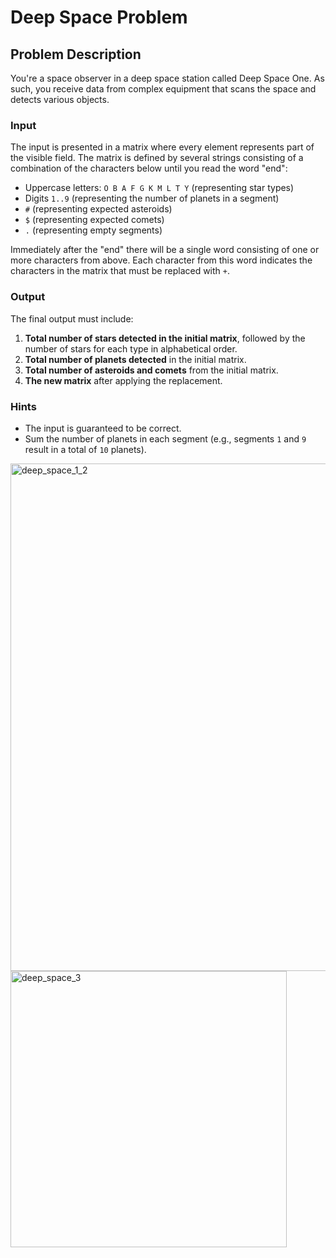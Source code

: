# Deep Space Problem

## Problem Description

You're a space observer in a deep space station called Deep Space One. As such, you receive data from complex equipment that scans the space and detects various objects.

### Input

The input is presented in a matrix where every element represents part of the visible field. The matrix is defined by several strings consisting of a combination of the characters below until you read the word "end":

- Uppercase letters: `O B A F G K M L T Y` (representing star types)
- Digits `1..9` (representing the number of planets in a segment)
- `#` (representing expected asteroids)
- `$` (representing expected comets)
- `.` (representing empty segments)

Immediately after the "end" there will be a single word consisting of one or more characters from above. Each character from this word indicates the characters in the matrix that must be replaced with `+`.

### Output

The final output must include:

1. **Total number of stars detected in the initial matrix**, followed by the number of stars for each type in alphabetical order.
2. **Total number of planets detected** in the initial matrix.
3. **Total number of asteroids and comets** from the initial matrix.
4. **The new matrix** after applying the replacement.

### Hints

- The input is guaranteed to be correct.
- Sum the number of planets in each segment (e.g., segments `1` and `9` result in a total of `10` planets).





<img width="812" alt="deep_space_1_2" src="https://github.com/svetlanasieber/Software-Engineering--Path-SoftUni/assets/135451084/f85897d9-6c96-495b-aca9-b5b8bd2a2439">


<img width="442" alt="deep_space_3" src="https://github.com/svetlanasieber/Software-Engineering--Path-SoftUni/assets/135451084/c72dd32d-29d1-435e-94e2-8c1a3b67481a">
